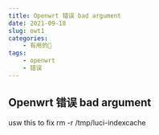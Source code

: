 ```yaml
---
title: Openwrt 错误 bad argument
date: 2021-09-18
slug: owt1
categories:
    - 有用的🌌
tags:
    - openwrt
    - 错误
---
```


## Openwrt 错误 bad argument

usw this to fix 
rm -r /tmp/luci-indexcache